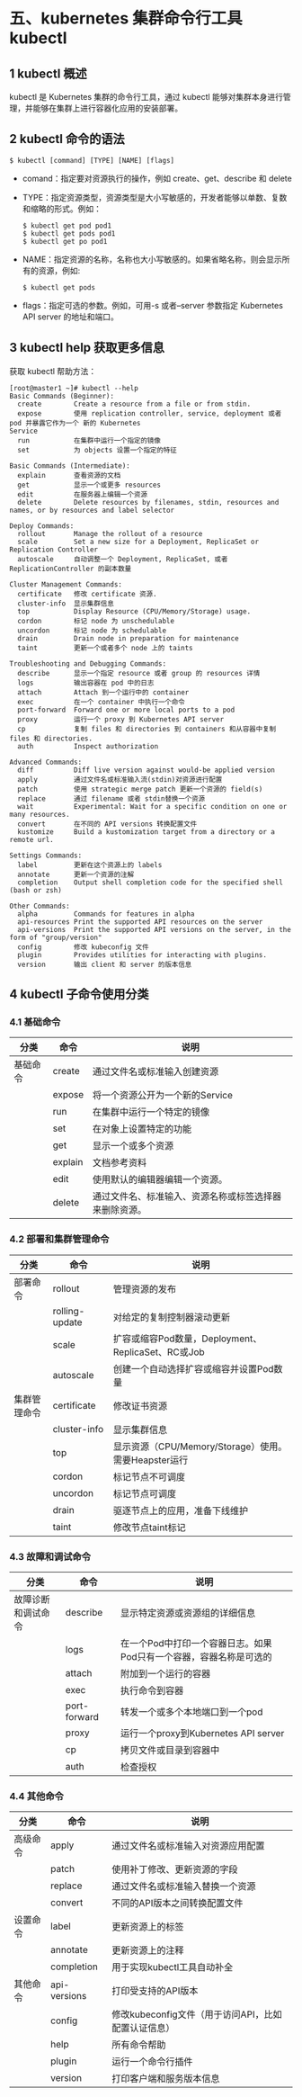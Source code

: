 # 五、kubernetes 集群命令行工具 kubectl

## 1 kubectl 概述

kubectl 是 Kubernetes 集群的命令行工具，通过 kubectl 能够对集群本身进行管理，并能够在集群上进行容器化应用的安装部署。

## 2 kubectl 命令的语法

```shell
$ kubectl [command] [TYPE] [NAME] [flags]
```

- comand：指定要对资源执行的操作，例如 create、get、describe 和 delete

- TYPE：指定资源类型，资源类型是大小写敏感的，开发者能够以单数、复数和缩略的形式。例如：
  
  ```shell
  $ kubectl get pod pod1
  $ kubectl get pods pod1
  $ kubectl get po pod1
  ```
  
- NAME：指定资源的名称，名称也大小写敏感的。如果省略名称，则会显示所有的资源，例如:
  
  ```shell
  $ kubectl get pods
  ```
  
- flags：指定可选的参数。例如，可用-s 或者–server 参数指定 Kubernetes API server 的地址和端口。

## 3 kubectl help 获取更多信息

获取 kubectl 帮助方法：

```shell
[root@master1 ~]# kubectl --help
Basic Commands (Beginner):
  create        Create a resource from a file or from stdin.
  expose        使用 replication controller, service, deployment 或者 pod 并暴露它作为一个 新的 Kubernetes
Service
  run           在集群中运行一个指定的镜像
  set           为 objects 设置一个指定的特征

Basic Commands (Intermediate):
  explain       查看资源的文档
  get           显示一个或更多 resources
  edit          在服务器上编辑一个资源
  delete        Delete resources by filenames, stdin, resources and names, or by resources and label selector

Deploy Commands:
  rollout       Manage the rollout of a resource
  scale         Set a new size for a Deployment, ReplicaSet or Replication Controller
  autoscale     自动调整一个 Deployment, ReplicaSet, 或者 ReplicationController 的副本数量

Cluster Management Commands:
  certificate   修改 certificate 资源.
  cluster-info  显示集群信息
  top           Display Resource (CPU/Memory/Storage) usage.
  cordon        标记 node 为 unschedulable
  uncordon      标记 node 为 schedulable
  drain         Drain node in preparation for maintenance
  taint         更新一个或者多个 node 上的 taints

Troubleshooting and Debugging Commands:
  describe      显示一个指定 resource 或者 group 的 resources 详情
  logs          输出容器在 pod 中的日志
  attach        Attach 到一个运行中的 container
  exec          在一个 container 中执行一个命令
  port-forward  Forward one or more local ports to a pod
  proxy         运行一个 proxy 到 Kubernetes API server
  cp            复制 files 和 directories 到 containers 和从容器中复制 files 和 directories.
  auth          Inspect authorization

Advanced Commands:
  diff          Diff live version against would-be applied version
  apply         通过文件名或标准输入流(stdin)对资源进行配置
  patch         使用 strategic merge patch 更新一个资源的 field(s)
  replace       通过 filename 或者 stdin替换一个资源
  wait          Experimental: Wait for a specific condition on one or many resources.
  convert       在不同的 API versions 转换配置文件
  kustomize     Build a kustomization target from a directory or a remote url.

Settings Commands:
  label         更新在这个资源上的 labels
  annotate      更新一个资源的注解
  completion    Output shell completion code for the specified shell (bash or zsh)

Other Commands:
  alpha         Commands for features in alpha
  api-resources Print the supported API resources on the server
  api-versions  Print the supported API versions on the server, in the form of "group/version"
  config        修改 kubeconfig 文件
  plugin        Provides utilities for interacting with plugins.
  version       输出 client 和 server 的版本信息
```

## 4 kubectl 子命令使用分类

### 4.1 基础命令

| 分类     | 命令    | 说明                                                   |
| -------- | ------- | ------------------------------------------------------ |
| 基础命令 | create  | 通过文件名或标准输入创建资源                           |
|          | expose  | 将一个资源公开为一个新的Service                        |
|          | run     | 在集群中运行一个特定的镜像                             |
|          | set     | 在对象上设置特定的功能                                 |
|          | get     | 显示一个或多个资源                                     |
|          | explain | 文档参考资料                                           |
|          | edit    | 使用默认的编辑器编辑一个资源。                         |
|          | delete  | 通过文件名、标准输入、资源名称或标签选择器来删除资源。 |

### 4.2 部署和集群管理命令

| 分类         | 命令           | 说明                                                 |
| ------------ | -------------- | ---------------------------------------------------- |
| 部署命令     | rollout        | 管理资源的发布                                       |
|              | rolling-update | 对给定的复制控制器滚动更新                           |
|              | scale          | 扩容或缩容Pod数量，Deployment、ReplicaSet、RC或Job   |
|              | autoscale      | 创建一个自动选择扩容或缩容并设置Pod数量              |
| 集群管理命令 | certificate    | 修改证书资源                                         |
|              | cluster-info   | 显示集群信息                                         |
|              | top            | 显示资源（CPU/Memory/Storage）使用。需要Heapster运行 |
|              | cordon         | 标记节点不可调度                                     |
|              | uncordon       | 标记节点可调度                                       |
|              | drain          | 驱逐节点上的应用，准备下线维护                       |
|              | taint          | 修改节点taint标记                                    |

### 4.3 故障和调试命令

| 分类               | 命令         | 说明                                                         |
| ------------------ | ------------ | ------------------------------------------------------------ |
| 故障诊断和调试命令 | describe     | 显示特定资源或资源组的详细信息                               |
|                    | logs         | 在一个Pod中打印一个容器日志。如果Pod只有一个容器，容器名称是可选的 |
|                    | attach       | 附加到一个运行的容器                                         |
|                    | exec         | 执行命令到容器                                               |
|                    | port-forward | 转发一个或多个本地端口到一个pod                              |
|                    | proxy        | 运行一个proxy到Kubernetes API server                         |
|                    | cp           | 拷贝文件或目录到容器中                                       |
|                    | auth         | 检查授权                                                     |

### 4.4 其他命令

| 分类     | 命令         | 说明                                                |
| -------- | ------------ | --------------------------------------------------- |
| 高级命令 | apply        | 通过文件名或标准输入对资源应用配置                  |
|          | patch        | 使用补丁修改、更新资源的字段                        |
|          | replace      | 通过文件名或标准输入替换一个资源                    |
|          | convert      | 不同的API版本之间转换配置文件                       |
| 设置命令 | label        | 更新资源上的标签                                    |
|          | annotate     | 更新资源上的注释                                    |
|          | completion   | 用于实现kubectl工具自动补全                         |
| 其他命令 | api-versions | 打印受支持的API版本                                 |
|          | config       | 修改kubeconfig文件（用于访问API，比如配置认证信息） |
|          | help         | 所有命令帮助                                        |
|          | plugin       | 运行一个命令行插件                                  |
|          | version      | 打印客户端和服务版本信息                            |

